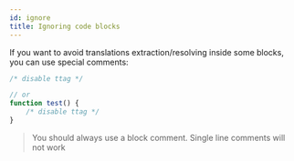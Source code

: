 ```yaml
---
id: ignore
title: Ignoring code blocks
---
```


If you want to avoid translations extraction/resolving inside some blocks, you can use special comments:

```js
/* disable ttag */

// or
function test() {
    /* disable ttag */
}
```

> You should always use a block comment. Single line comments will not work
